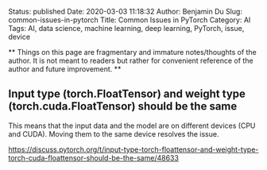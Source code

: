 Status: published
Date: 2020-03-03 11:18:32
Author: Benjamin Du
Slug: common-issues-in-pytorch
Title: Common Issues in PyTorch
Category: AI
Tags: AI, data science, machine learning, deep learning, PyTorch, issue, device

**
Things on this page are fragmentary and immature notes/thoughts of the author.
It is not meant to readers but rather for convenient reference of the author and future improvement.
**

## Input type (torch.FloatTensor) and weight type (torch.cuda.FloatTensor) should be the same

This means that the input data and the model are on different devices (CPU and CUDA). 
Moving them to the same device resolves the issue.

https://discuss.pytorch.org/t/input-type-torch-floattensor-and-weight-type-torch-cuda-floattensor-should-be-the-same/48633


